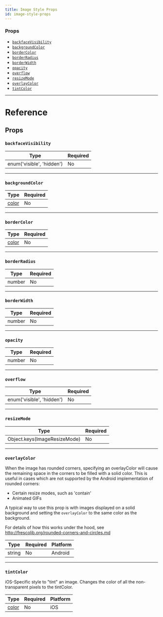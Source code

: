 ```yaml
---
title: Image Style Props
id: image-style-props
---
```


### Props

- [`backfaceVisibility`](image-style-props.md#backfacevisibility)
- [`backgroundColor`](image-style-props.md#backgroundcolor)
- [`borderColor`](image-style-props.md#bordercolor)
- [`borderRadius`](image-style-props.md#borderradius)
- [`borderWidth`](image-style-props.md#borderwidth)
- [`opacity`](image-style-props.md#opacity)
- [`overflow`](image-style-props.md#overflow)
- [`resizeMode`](image-style-props.md#resizemode)
- [`overlayColor`](image-style-props.md#overlaycolor)
- [`tintColor`](image-style-props.md#tintcolor)

---

# Reference

## Props

### `backfaceVisibility`

| Type                      | Required |
| ------------------------- | -------- |
| enum('visible', 'hidden') | No       |

---

### `backgroundColor`

| Type               | Required |
| ------------------ | -------- |
| [color](colors.md) | No       |

---

### `borderColor`

| Type               | Required |
| ------------------ | -------- |
| [color](colors.md) | No       |

---

### `borderRadius`

| Type   | Required |
| ------ | -------- |
| number | No       |

---

### `borderWidth`

| Type   | Required |
| ------ | -------- |
| number | No       |

---

### `opacity`

| Type   | Required |
| ------ | -------- |
| number | No       |

---

### `overflow`

| Type                      | Required |
| ------------------------- | -------- |
| enum('visible', 'hidden') | No       |

---

### `resizeMode`

| Type                         | Required |
| ---------------------------- | -------- |
| Object.keys(ImageResizeMode) | No       |

---

### `overlayColor`

When the image has rounded corners, specifying an overlayColor will cause the remaining space in the corners to be filled with a solid color. This is useful in cases which are not supported by the Android implementation of rounded corners:

- Certain resize modes, such as 'contain'
- Animated GIFs

A typical way to use this prop is with images displayed on a solid background and setting the `overlayColor` to the same color as the background.

For details of how this works under the hood, see http://frescolib.org/rounded-corners-and-circles.md

| Type   | Required | Platform |
| ------ | -------- | -------- |
| string | No       | Android  |

---

### `tintColor`

iOS-Specific style to "tint" an image. Changes the color of all the non-transparent pixels to the tintColor.

| Type               | Required | Platform |
| ------------------ | -------- | -------- |
| [color](colors.md) | No       | iOS      |
